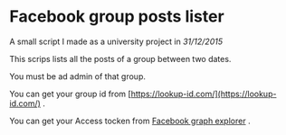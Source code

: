 # Facebook group posts lister

A small script I made as a university project in *31/12/2015*

This scrips lists all the posts of a group between two dates.

You must be ad admin of that group.

You can get your group id from [https://lookup-id.com/](https://lookup-id.com/) .

You can get your Access tocken from [Facebook graph explorer](https://developers.facebook.com/tools/explorer/?pnref=story) .
